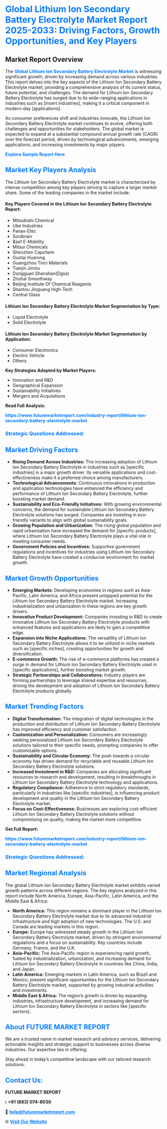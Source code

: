 <h1 style="color: #007BFF;">Global Lithium Ion Secondary Battery Electrolyte Market Report 2025-2033: Driving Factors, Growth Opportunities, and Key Players</h1>

<section id="overview">
<h2>Market Report Overview</h2>
<p>The <a href="https://www.futuremarketreport.com/industry-report/lithium-ion-secondary-battery-electrolyte-market" style="color: #007BFF; text-decoration: none;"><strong>Global Lithium Ion Secondary Battery Electrolyte Market</strong></a> is witnessing significant growth, driven by increasing demand across various industries. This report delves into the key aspects of the Lithium Ion Secondary Battery Electrolyte market, providing a comprehensive analysis of its current status, future potential, and challenges. The demand for Lithium Ion Secondary Battery Electrolyte has surged due to its wide-ranging applications in industries such as [insert industries], making it a critical component in modern-day [applications].</p>
<p>As consumer preferences shift and industries innovate, the Lithium Ion Secondary Battery Electrolyte market continues to evolve, offering both challenges and opportunities for stakeholders. The global market is expected to expand at a substantial compound annual growth rate (CAGR) over the forecast period, driven by technological advancements, emerging applications, and increasing investments by major players.</p>
</section>

<section id="overview">
<p><a href="https://www.futuremarketreport.com/request-sample/reportId=30393" style="color: #007BFF; text-decoration: none;"><strong>Explore Sample Report Here</strong></a></p>
</section>

<section id="key-players">
<h2 style="color: #007BFF;">Market Key Players Analysis</h2>
<p>The Lithium Ion Secondary Battery Electrolyte market is characterized by intense competition among key players striving to capture a larger market share. Some of the leading companies in the market include:</p>
<h4>Key Players Covered in the Lithium Ion Secondary Battery Electrolyte Report:</h4>
<ul><li>Mitsubishi Chemical</li><li>Ube Industries</li><li>Panax-Etec</li><li>Soulbrain</li><li>Basf E-Mobility</li><li>Mitsui Chemicals</li><li>Shenzhen Capchem</li><li>Guotai Huarong</li><li>Guangzhou Tinci Materials</li><li>Tianjin Jinniu</li><li>Dongguan Shanshan(Dgss)</li><li>Zhuhai Smoothway</li><li>Beijing Institute Of Chemical Reagents</li><li>Shantou Jinguang High-Tech</li><li>Central Glass</li></ul>
<h4>Lithium Ion Secondary Battery Electrolyte Market Segmentation by Type:</h4>
<ul><li>Liquid Electrolyte</li><li>Solid Electrolyte</li></ul>

<h4>Lithium Ion Secondary Battery Electrolyte Market Segmentation by Application:</h4>
<ul><li>Consumer Electronics</li><li>Electric Vehicle</li><li>Others</li></ul>
<p><strong>Key Strategies Adopted by Market Players:</strong></p>
<ul>
<li>Innovation and R&D</li>
<li>Geographical Expansion</li>
<li>Sustainability Initiatives</li>
<li>Mergers and Acquisitions</li>
</ul>
</section>

<section>
<p><strong>Read Full Analysis: </strong></p><a href="https://www.futuremarketreport.com/industry-report/lithium-ion-secondary-battery-electrolyte-market" style="color: #007BFF; text-decoration: none;"><strong>https://www.futuremarketreport.com/industry-report/lithium-ion-secondary-battery-electrolyte-market</strong></a>
<h3 style="color: #007BFF;">Strategic Questions Addressed:</h3>
</section>

<section id="driving-factors">
<h2 style="color: #007BFF;">Market Driving Factors</h2>
<ul>
<li><strong>Rising Demand Across Industries:</strong> The increasing adoption of Lithium Ion Secondary Battery Electrolyte in industries such as [specific industries] is a major growth driver. Its versatile applications and cost-effectiveness make it a preferred choice among manufacturers.</li>
<li><strong>Technological Advancements:</strong> Continuous innovations in production and application technologies have enhanced the efficiency and performance of Lithium Ion Secondary Battery Electrolyte, further boosting market demand.</li>
<li><strong>Sustainability and Eco-Friendly Initiatives:</strong> With growing environmental concerns, the demand for sustainable Lithium Ion Secondary Battery Electrolyte solutions has surged. Companies are investing in eco-friendly variants to align with global sustainability goals.</li>
<li><strong>Growing Population and Urbanization:</strong> The rising global population and rapid urbanization have increased the demand for [specific products], where Lithium Ion Secondary Battery Electrolyte plays a vital role in meeting consumer needs.</li>
<li><strong>Government Policies and Incentives:</strong> Supportive government regulations and incentives for industries using Lithium Ion Secondary Battery Electrolyte have created a conducive environment for market growth.</li>
</ul>
</section>

<section id="growth-opportunities">
<h2 style="color: #007BFF;">Market Growth Opportunities</h2>
<ul>
<li><strong>Emerging Markets:</strong> Developing economies in regions such as Asia-Pacific, Latin America, and Africa present untapped potential for the Lithium Ion Secondary Battery Electrolyte market. Increasing industrialization and urbanization in these regions are key growth drivers.</li>
<li><strong>Innovative Product Development:</strong> Companies investing in R&D to create innovative Lithium Ion Secondary Battery Electrolyte products with enhanced features and applications are likely to gain a competitive edge.</li>
<li><strong>Expansion into Niche Applications:</strong> The versatility of Lithium Ion Secondary Battery Electrolyte allows it to be utilized in niche markets such as [specific niches], creating opportunities for growth and diversification.</li>
<li><strong>E-commerce Growth:</strong> The rise of e-commerce platforms has created a surge in demand for Lithium Ion Secondary Battery Electrolyte used in [specific applications], further boosting market growth.</li>
<li><strong>Strategic Partnerships and Collaborations:</strong> Industry players are forming partnerships to leverage shared expertise and resources, driving the development and adoption of Lithium Ion Secondary Battery Electrolyte products globally.</li>
</ul>
</section>

<section id="trending-factors">
<h2 style="color: #007BFF;">Market Trending Factors</h2>
<ul>
<li><strong>Digital Transformation:</strong> The integration of digital technologies in the production and distribution of Lithium Ion Secondary Battery Electrolyte has improved efficiency and customer satisfaction.</li>
<li><strong>Customization and Personalization:</strong> Consumers are increasingly seeking personalized Lithium Ion Secondary Battery Electrolyte solutions tailored to their specific needs, prompting companies to offer customizable options.</li>
<li><strong>Sustainability and Circular Economy:</strong> The push towards a circular economy has driven demand for recyclable and reusable Lithium Ion Secondary Battery Electrolyte solutions.</li>
<li><strong>Increased Investment in R&D:</strong> Companies are allocating significant resources to research and development, resulting in breakthroughs in Lithium Ion Secondary Battery Electrolyte technology and applications.</li>
<li><strong>Regulatory Compliance:</strong> Adherence to strict regulatory standards, particularly in industries like [specific industries], is influencing product development and quality in the Lithium Ion Secondary Battery Electrolyte market.</li>
<li><strong>Focus on Cost-Effectiveness:</strong> Businesses are exploring cost-efficient Lithium Ion Secondary Battery Electrolyte solutions without compromising on quality, making the market more competitive.</li>
</ul>
</section>

<section>
<p><strong>Get Full Report: </strong></p><a href="https://www.futuremarketreport.com/industry-report/lithium-ion-secondary-battery-electrolyte-market" style="color: #007BFF; text-decoration: none;"><strong>https://www.futuremarketreport.com/industry-report/lithium-ion-secondary-battery-electrolyte-market</strong></a>
<h3 style="color: #007BFF;">Strategic Questions Addressed:</h3>
</section>


<section id="regional-analysis">
<h2 style="color: #007BFF;">Market Regional Analysis</h2>
<p>The global Lithium Ion Secondary Battery Electrolyte market exhibits varied growth patterns across different regions. The key regions analyzed in this report include North America, Europe, Asia-Pacific, Latin America, and the Middle East & Africa:</p>
<ul>
<li><strong>North America:</strong> This region remains a dominant player in the Lithium Ion Secondary Battery Electrolyte market due to its advanced industrial infrastructure and high adoption of new technologies. The U.S. and Canada are leading markets in this region.</li>
<li><strong>Europe:</strong> Europe has witnessed steady growth in the Lithium Ion Secondary Battery Electrolyte market, driven by stringent environmental regulations and a focus on sustainability. Key countries include Germany, France, and the U.K.</li>
<li><strong>Asia-Pacific:</strong> The Asia-Pacific region is experiencing rapid growth, fueled by industrialization, urbanization, and increasing demand for Lithium Ion Secondary Battery Electrolyte in countries like China, India, and Japan.</li>
<li><strong>Latin America:</strong> Emerging markets in Latin America, such as Brazil and Mexico, present significant opportunities for the Lithium Ion Secondary Battery Electrolyte market, supported by growing industrial activities and investments.</li>
<li><strong>Middle East & Africa:</strong> The region’s growth is driven by expanding industries, infrastructure development, and increasing demand for Lithium Ion Secondary Battery Electrolyte in sectors like [specific sectors].</li>
</ul>
</section>

<footer>
<h2 style="color: #007BFF;">About FUTURE MARKET REPORT</h2>
<p>We are a trusted name in market research and advisory services, delivering actionable insights and strategic support to businesses across diverse industries. Our expertise lies in offering:</p>

<p>Stay ahead in today’s competitive landscape with our tailored research solutions.</p>

<h2 style="color: #007BFF;">Contact Us:</h2>
<p><strong>FUTURE MARKET REPORT</strong></p>
<p>📞 <strong>+91 (883) 074-8030</strong></p>
<p>📧 <strong><a href="mailto:help@futuremarketreport.com" style="color: #007BFF;">help@futuremarketreport.com</a></strong></p>
<p>🌐 <strong><a href="https://www.futuremarketreport.com/" style="color: #007BFF;">Visit Our Website</a></strong></p>
</footer>